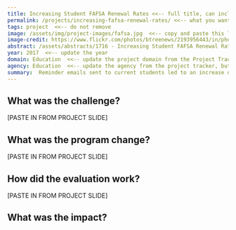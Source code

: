 ```yaml
---
title: Increasing Student FAFSA Renewal Rates <<-- full title, can include spaces
permalink: /projects/increasing-fafsa-renewal-rates/ <<-- what you want the end of the hyperlink to appear as on the real website
tags: project  <<-- do not remove
image: /assets/img/project-images/fafsa.jpg  <<-- copy and paste this line in from the header of where you uploaded the image, beginning with the first backslash through the end of the image name (.jpg)
image-credit: https://www.flickr.com/photos/btreenews/2193956443/in/photolist-4kWCWy-4kWCZA-4kSAPe  <<--paste in the image credit link
abstract: /assets/abstracts/1716 - Increasing Student FAFSA Renewal Rates Abstract.pdf  <<-- copy and paste this line in from the header of where you uploaded the abstract, beginning with the first backslash through the end of the file name (.pdf)
year: 2017  <<-- update the year
domain: Education  <<-- update the project domain from the Project Tracker
agency: Education  <<-- update the agency from the project tracker, but check the OES website on the work page to see how we have chosen to abbreviate for the purpose of filters (e.g., USDA is Agriculture)
summary:  Reminder emails sent to current students led to an increase of approximately 250,000 FAFSA submissions between October 25 and November 15, 2016.  <<-- develop short teaser of project impact to become the intro on the main page, and header on the project page
---
```

## What was the challenge?

[PASTE IN FROM PROJECT SLIDE]

## What was the program change?

[PASTE IN FROM PROJECT SLIDE]

## How did the evaluation work?

[PASTE IN FROM PROJECT SLIDE]

## What was the impact?
